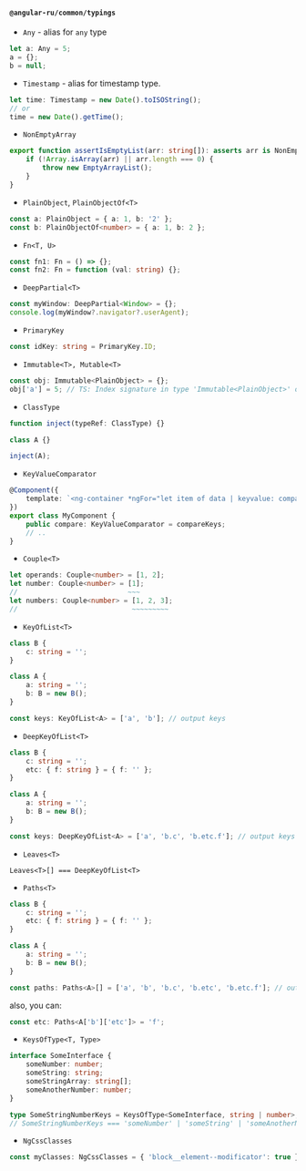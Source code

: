 #### `@angular-ru/common/typings`

-   `Any` - alias for `any` type

```ts
let a: Any = 5;
a = {};
b = null;
```

-   `Timestamp` - alias for timestamp type.

```ts
let time: Timestamp = new Date().toISOString();
// or
time = new Date().getTime();
```

-   `NonEmptyArray`

```ts
export function assertIsEmptyList(arr: string[]): asserts arr is NonEmptyArray<string> {
    if (!Array.isArray(arr) || arr.length === 0) {
        throw new EmptyArrayList();
    }
}
```

-   `PlainObject`, `PlainObjectOf<T>`

```ts
const a: PlainObject = { a: 1, b: '2' };
const b: PlainObjectOf<number> = { a: 1, b: 2 };
```

-   `Fn<T, U>`

```ts
const fn1: Fn = () => {};
const fn2: Fn = function (val: string) {};
```

-   `DeepPartial<T>`

```ts
const myWindow: DeepPartial<Window> = {};
console.log(myWindow?.navigator?.userAgent);
```

-   `PrimaryKey`

```ts
const idKey: string = PrimaryKey.ID;
```

-   `Immutable<T>, Mutable<T>`

```ts
const obj: Immutable<PlainObject> = {};
obj['a'] = 5; // TS: Index signature in type 'Immutable<PlainObject>' only permits reading
```

-   `ClassType`

```ts
function inject(typeRef: ClassType) {}

class A {}

inject(A);
```

-   `KeyValueComparator`

```ts
@Component({
    template: `<ng-container *ngFor="let item of data | keyvalue: compare"></ng-container>`
})
export class MyComponent {
    public compare: KeyValueComparator = compareKeys;
    // ..
}
```

-   `Couple<T>`

```ts
let operands: Couple<number> = [1, 2];
let number: Couple<number> = [1];
//                           ~~~
let numbers: Couple<number> = [1, 2, 3];
//                            ~~~~~~~~~
```

-   `KeyOfList<T>`

```ts
class B {
    c: string = '';
}

class A {
    a: string = '';
    b: B = new B();
}

const keys: KeyOfList<A> = ['a', 'b']; // output keys
```

-   `DeepKeyOfList<T>`

```ts
class B {
    c: string = '';
    etc: { f: string } = { f: '' };
}

class A {
    a: string = '';
    b: B = new B();
}

const keys: DeepKeyOfList<A> = ['a', 'b.c', 'b.etc.f']; // output keys
```

-   `Leaves<T>`

`Leaves<T>[] === DeepKeyOfList<T>`

-   `Paths<T>`

```ts
class B {
    c: string = '';
    etc: { f: string } = { f: '' };
}

class A {
    a: string = '';
    b: B = new B();
}

const paths: Paths<A>[] = ['a', 'b', 'b.c', 'b.etc', 'b.etc.f']; // output keys
```

also, you can:

```ts
const etc: Paths<A['b']['etc']> = 'f';
```

-   `KeysOfType<T, Type>`

```ts
interface SomeInterface {
    someNumber: number;
    someString: string;
    someStringArray: string[];
    someAnotherNumber: number;
}

type SomeStringNumberKeys = KeysOfType<SomeInterface, string | number>;
// SomeStringNumberKeys === 'someNumber' | 'someString' | 'someAnotherNumber'
```

-   `NgCssClasses`

```ts
const myClasses: NgCssClasses = { 'block__element--modificator': true };
```
